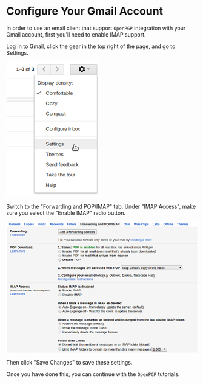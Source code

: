 # Configure Your Gmail Account

In order to use an email client that support `OpenPGP` integration with your Gmail account, first you'll need to enable IMAP support.

Log in to Gmail, click the gear in the top right of the page, and go to Settings.

![Gmail Settings](../images/gmail/settings.png)

Switch to the "Forwarding and POP/IMAP" tab. Under "IMAP Access", make sure you select the "Enable IMAP" radio button.

![Enable IMAP](../images/gmail/imap.png)

Then click "Save Changes" to save these settings.

Once you have done this, you can continue with the `OpenPGP` tutorials.
